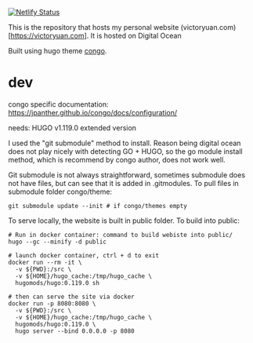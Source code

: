 [![Netlify Status](https://api.netlify.com/api/v1/badges/e638dd3b-7b94-47c7-b1f3-ba4f9a891dc1/deploy-status)](https://app.netlify.com/sites/wvictor14/deploys)

This is the repository that hosts my personal website (victoryuan.com)[https://victoryuan.com]. It is hosted on Digital Ocean

Built using  hugo theme [congo](https://jpanther.github.io/congo).

# dev

congo specific documentation: https://jpanther.github.io/congo/docs/configuration/

needs: HUGO v1.119.0 extended version

I used the "git submodule" method to install. Reason being digital ocean does not play nicely with detecting GO + HUGO, so the go module install method, which is recommend by congo author, does not work well.

Git submodule is not always straightforward, sometimes submodule does not have files, but can see that it is added in .gitmodules. To pull files in submodule folder congo/theme:

```
git submodule update --init # if congo/themes empty
```

To serve locally, the website is built in public folder. To build into public:

```
# Run in docker container: command to build webiste into public/
hugo --gc --minify -d public

# launch docker container, ctrl + d to exit
docker run --rm -it \
  -v ${PWD}:/src \
  -v ${HOME}/hugo_cache:/tmp/hugo_cache \
  hugomods/hugo:0.119.0 sh 

# then can serve the site via docker
docker run -p 8080:8080 \
  -v ${PWD}:/src \
  -v ${HOME}/hugo_cache:/tmp/hugo_cache \
  hugomods/hugo:0.119.0 \
  hugo server --bind 0.0.0.0 -p 8080

```